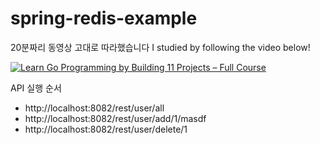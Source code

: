 # spring-redis-example
20분짜리 동영상 고대로 따라했습니다
I studied by following the video below!


[![Learn Go Programming by Building 11 Projects – Full Course](https://img.youtube.com/vi/eYfopvusG_s/0.jpg)](https://www.youtube.com/watch?v=eYfopvusG_s)


API 실행 순서
- http://localhost:8082/rest/user/all
- http://localhost:8082/rest/user/add/1/masdf
- http://localhost:8082/rest/user/delete/1
